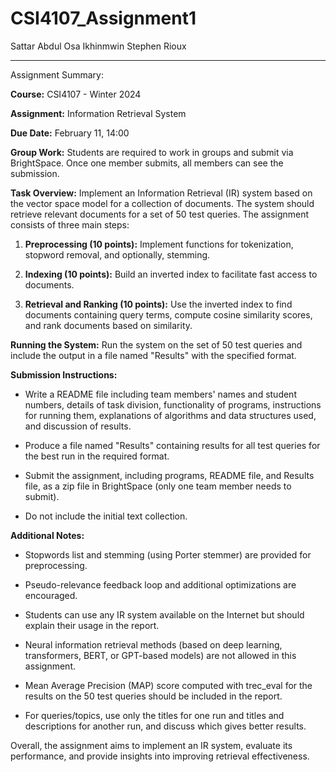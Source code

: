 # CSI4107_Assignment1

Sattar Abdul
Osa Ikhinmwin
Stephen Rioux

---

Assignment Summary:

**Course:** CSI4107 - Winter 2024

**Assignment:** Information Retrieval System

**Due Date:** February 11, 14:00

**Group Work:** Students are required to work in groups and submit via BrightSpace. Once one member submits, all members can see the submission.

**Task Overview:** Implement an Information Retrieval (IR) system based on the vector space model for a collection of documents. The system should retrieve relevant documents for a set of 50 test queries. The assignment consists of three main steps:

1. **Preprocessing (10 points):** Implement functions for tokenization, stopword removal, and optionally, stemming.
   
2. **Indexing (10 points):** Build an inverted index to facilitate fast access to documents.
   
3. **Retrieval and Ranking (10 points):** Use the inverted index to find documents containing query terms, compute cosine similarity scores, and rank documents based on similarity.

**Running the System:** Run the system on the set of 50 test queries and include the output in a file named "Results" with the specified format.

**Submission Instructions:**

- Write a README file including team members' names and student numbers, details of task division, functionality of programs, instructions for running them, explanations of algorithms and data structures used, and discussion of results.

- Produce a file named "Results" containing results for all test queries for the best run in the required format.

- Submit the assignment, including programs, README file, and Results file, as a zip file in BrightSpace (only one team member needs to submit).

- Do not include the initial text collection.

**Additional Notes:**

- Stopwords list and stemming (using Porter stemmer) are provided for preprocessing.

- Pseudo-relevance feedback loop and additional optimizations are encouraged.

- Students can use any IR system available on the Internet but should explain their usage in the report.

- Neural information retrieval methods (based on deep learning, transformers, BERT, or GPT-based models) are not allowed in this assignment.

- Mean Average Precision (MAP) score computed with trec_eval for the results on the 50 test queries should be included in the report.

- For queries/topics, use only the titles for one run and titles and descriptions for another run, and discuss which gives better results.

Overall, the assignment aims to implement an IR system, evaluate its performance, and provide insights into improving retrieval effectiveness.
